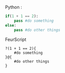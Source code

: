 Python : 
```python
if(1 + 1 == 2):
    pass #do something
else:
    pass #do other things
```
FeurScript
```feurscript
?(1 + 1 == 2){
    #do something
}@{
    #do other things
}
```